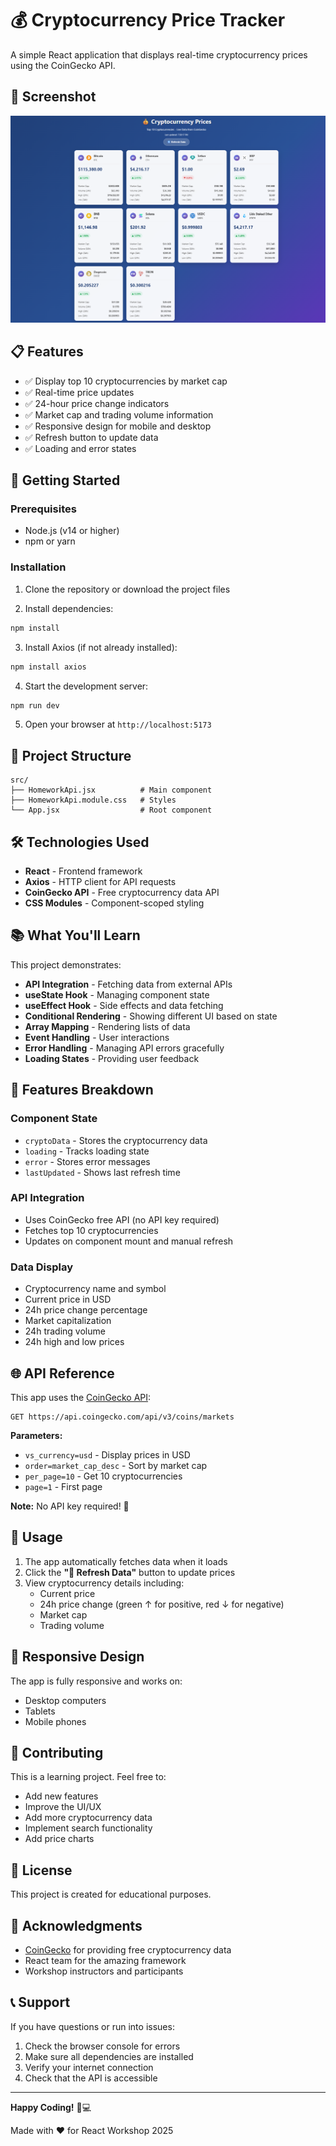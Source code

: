 # 💰 Cryptocurrency Price Tracker

A simple React application that displays real-time cryptocurrency prices using the CoinGecko API.

## 📸 Screenshot

![Crypto Currencies App](./public/crypto-currencies.png)

## 📋 Features

- ✅ Display top 10 cryptocurrencies by market cap
- ✅ Real-time price updates
- ✅ 24-hour price change indicators
- ✅ Market cap and trading volume information
- ✅ Responsive design for mobile and desktop
- ✅ Refresh button to update data
- ✅ Loading and error states

## 🚀 Getting Started

### Prerequisites

- Node.js (v14 or higher)
- npm or yarn

### Installation

1. Clone the repository or download the project files

2. Install dependencies:
```bash
npm install
```

3. Install Axios (if not already installed):
```bash
npm install axios
```

4. Start the development server:
```bash
npm run dev
```

5. Open your browser at `http://localhost:5173`

## 📂 Project Structure

```
src/
├── HomeworkApi.jsx          # Main component
├── HomeworkApi.module.css   # Styles
└── App.jsx                  # Root component
```

## 🛠️ Technologies Used

- **React** - Frontend framework
- **Axios** - HTTP client for API requests
- **CoinGecko API** - Free cryptocurrency data API
- **CSS Modules** - Component-scoped styling

## 📚 What You'll Learn

This project demonstrates:

- **API Integration** - Fetching data from external APIs
- **useState Hook** - Managing component state
- **useEffect Hook** - Side effects and data fetching
- **Conditional Rendering** - Showing different UI based on state
- **Array Mapping** - Rendering lists of data
- **Event Handling** - User interactions
- **Error Handling** - Managing API errors gracefully
- **Loading States** - Providing user feedback

## 🎨 Features Breakdown

### Component State
- `cryptoData` - Stores the cryptocurrency data
- `loading` - Tracks loading state
- `error` - Stores error messages
- `lastUpdated` - Shows last refresh time

### API Integration
- Uses CoinGecko free API (no API key required)
- Fetches top 10 cryptocurrencies
- Updates on component mount and manual refresh

### Data Display
- Cryptocurrency name and symbol
- Current price in USD
- 24h price change percentage
- Market capitalization
- 24h trading volume
- 24h high and low prices

## 🌐 API Reference

This app uses the [CoinGecko API](https://www.coingecko.com/en/api):

```
GET https://api.coingecko.com/api/v3/coins/markets
```

**Parameters:**
- `vs_currency=usd` - Display prices in USD
- `order=market_cap_desc` - Sort by market cap
- `per_page=10` - Get 10 cryptocurrencies
- `page=1` - First page

**Note:** No API key required! 🎉

## 🎯 Usage

1. The app automatically fetches data when it loads
2. Click the **"🔄 Refresh Data"** button to update prices
3. View cryptocurrency details including:
   - Current price
   - 24h price change (green ↑ for positive, red ↓ for negative)
   - Market cap
   - Trading volume

## 📱 Responsive Design

The app is fully responsive and works on:
- Desktop computers
- Tablets
- Mobile phones

## 🤝 Contributing

This is a learning project. Feel free to:
- Add new features
- Improve the UI/UX
- Add more cryptocurrency data
- Implement search functionality
- Add price charts

## 📄 License

This project is created for educational purposes.

## 🙏 Acknowledgments

- [CoinGecko](https://www.coingecko.com/) for providing free cryptocurrency data
- React team for the amazing framework
- Workshop instructors and participants

## 📞 Support

If you have questions or run into issues:
1. Check the browser console for errors
2. Make sure all dependencies are installed
3. Verify your internet connection
4. Check that the API is accessible

---

**Happy Coding!** 🎉💻

Made with ❤️ for React Workshop 2025
